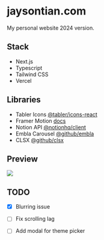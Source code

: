 # jaysontian.com

My personal website 2024 version.

## Stack
- Next.js
- Typescript
- Tailwind CSS
- Vercel
## Libraries
- Tabler Icons [@tabler/icons-react](https://tabler.io/icons)
- Framer Motion [docs](https://www.framer.com/motion/)
- Notion API [@notionhq/client](https://api.notion.com)
- Embla Carousel [@github/embla](https://github.com/davidjerleke/embla-carousel)
- CLSX [@github/clsx](https://github.com/lukeed/clsx)
## Preview
![](https://i.imgur.com/nBA9Dmw.jpg)


## TODO
- [x] Blurring issue
- [ ] Fix scrolling lag
- [ ] Add modal for theme picker

